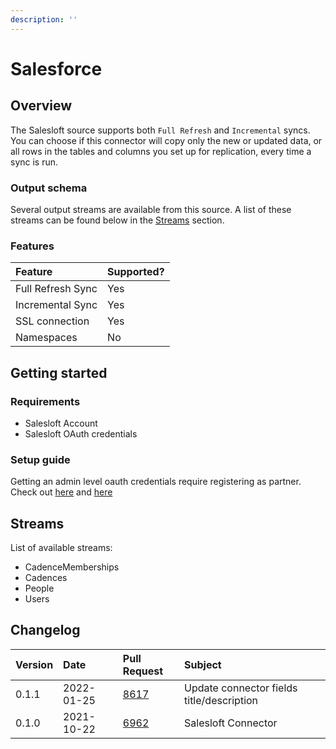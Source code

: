 ```yaml
---
description: '' 
---
```


# Salesforce

## Overview

The Salesloft source supports both `Full Refresh` and `Incremental` syncs. You can choose if this connector will copy only the new or updated data, or all rows in the tables and columns you set up for replication, every time a sync is run.

### Output schema

Several output streams are available from this source. A list of these streams can be found below in the [Streams](salesloft.md#streams) section.

### Features

| Feature | Supported? |
| :--- | :--- |
| Full Refresh Sync | Yes |
| Incremental Sync | Yes |
| SSL connection | Yes |
| Namespaces | No |

## Getting started

### Requirements

* Salesloft Account
* Salesloft OAuth credentials

### Setup guide

Getting an admin level oauth credentials require registering as partner. Check out [here](https://salesloft.com/partner-with-salesloft/) and [here](https://help.salesloft.com/s/article/Getting-Started-with-the-Salesloft-API)

## Streams

List of available streams:

* CadenceMemberships
* Cadences
* People
* Users

## Changelog

| Version | Date       | Pull Request | Subject |
| :------ | :--------  | :-----       | :------ |
| 0.1.1   | 2022-01-25 | [8617](https://github.com/airbytehq/airbyte/pull/8617) | Update connector fields title/description |
| 0.1.0   | 2021-10-22 | [6962](https://github.com/airbytehq/airbyte/pull/6962) | Salesloft Connector |
